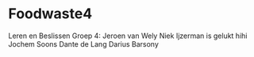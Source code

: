 # Foodwaste4
Leren en Beslissen
Groep 4:
Jeroen van Wely
Niek Ijzerman is gelukt hihi 
Jochem Soons
Dante de Lang
Darius Barsony
